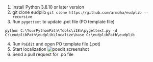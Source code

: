 1. Install Python 3.8.10 or later version
2. git clone eudplib
`git clone https://github.com/armoha/eudplib --recursive`
3. Run `pygettext` to update .pot file (PO template file)
```
python C:\YourPythonPath\Tools\i18n\pygettext.py -d C:\eudplibPath\eudplib\localize\base C:\eudplibPath\eudplib
```
4. Run `PoEdit` and open PO template file (.pot)
5. Start localization
![poedit screenshot](img/poedit.jpg)
6. Send a pull request for .po file
